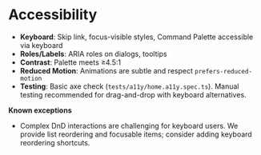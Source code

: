 # Accessibility

- **Keyboard**: Skip link, focus-visible styles, Command Palette accessible via keyboard
- **Roles/Labels**: ARIA roles on dialogs, tooltips
- **Contrast**: Palette meets ≥4.5:1
- **Reduced Motion**: Animations are subtle and respect `prefers-reduced-motion`
- **Testing**: Basic axe check (`tests/a11y/home.a11y.spec.ts`). Manual testing recommended for drag-and-drop with keyboard alternatives.

**Known exceptions**
- Complex DnD interactions are challenging for keyboard users. We provide list reordering and focusable items; consider adding keyboard reordering shortcuts. 